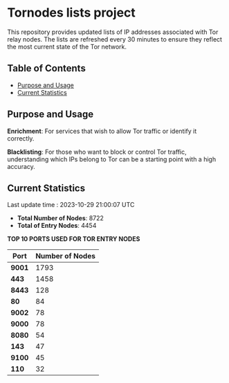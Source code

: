 # Tornodes lists project

This repository provides updated lists of IP addresses associated with Tor relay nodes. The lists are refreshed every 30 minutes to ensure they reflect the most current state of the Tor network.

## Table of Contents

- [Purpose and Usage](#purpose-and-usage)
- [Current Statistics](#current-statistics)


## Purpose and Usage

**Enrichment**: For services that wish to allow Tor traffic or identify it correctly.

**Blacklisting**: For those who want to block or control Tor traffic, understanding which IPs belong to Tor can be a starting point with a high accuracy.

## Current Statistics

Last update time : 2023-10-29 21:00:07 UTC

- **Total Number of Nodes**: 8722
- **Total of Entry Nodes**: 4454

**TOP 10 PORTS USED FOR TOR ENTRY NODES**

| **Port** | **Number of Nodes** |
|------|-----------------|
| **9001**   | 1793  |
| **443**   | 1458  |
| **8443**   | 128  |
| **80**   | 84  |
| **9002**   | 78  |
| **9000**   | 78  |
| **8080**   | 54  |
| **143**   | 47  |
| **9100**   | 45  |
| **110**   | 32  |


